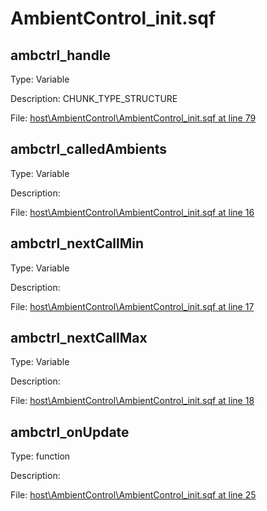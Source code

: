 # AmbientControl_init.sqf

## ambctrl_handle

Type: Variable

Description: CHUNK_TYPE_STRUCTURE


File: [host\AmbientControl\AmbientControl_init.sqf at line 79](../../../Src/host/AmbientControl/AmbientControl_init.sqf#L79)
## ambctrl_calledAmbients

Type: Variable

Description: 


File: [host\AmbientControl\AmbientControl_init.sqf at line 16](../../../Src/host/AmbientControl/AmbientControl_init.sqf#L16)
## ambctrl_nextCallMin

Type: Variable

Description: 


File: [host\AmbientControl\AmbientControl_init.sqf at line 17](../../../Src/host/AmbientControl/AmbientControl_init.sqf#L17)
## ambctrl_nextCallMax

Type: Variable

Description: 


File: [host\AmbientControl\AmbientControl_init.sqf at line 18](../../../Src/host/AmbientControl/AmbientControl_init.sqf#L18)
## ambctrl_onUpdate

Type: function

Description: 


File: [host\AmbientControl\AmbientControl_init.sqf at line 25](../../../Src/host/AmbientControl/AmbientControl_init.sqf#L25)
